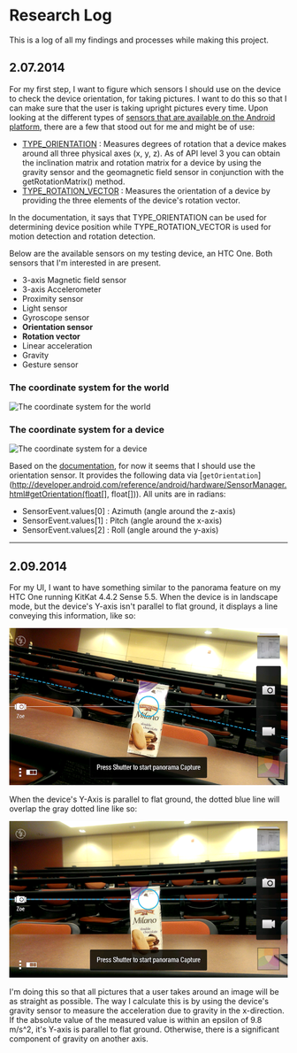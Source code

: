Research Log
==========

This is a log of all my findings and processes while making this project.

## 2.07.2014

For my first step, I want to figure which sensors I should use on the device to
check the device orientation, for taking pictures. I want to do this so that I
can make sure that the user is taking upright pictures every time. Upon looking
at the different types of [sensors that are available on the
Android platform](http://developer.android.com/guide/topics/sensors/sensors_overview.html),
there are a few that stood out for me and might be of use:

* [TYPE_ORIENTATION](http://developer.android.com/reference/android/hardware/Sensor.html#TYPE_ORIENTATION)
: Measures degrees of rotation that a device makes around all
three physical axes (x, y, z). As of API level 3 you can obtain the inclination
matrix and rotation matrix for a device by using the gravity sensor and the
geomagnetic field sensor in conjunction with the getRotationMatrix() method.
* [TYPE_ROTATION_VECTOR](http://developer.android.com/reference/android/hardware/Sensor.html#TYPE_ROTATION_VECTOR)
: Measures the orientation of a device by providing the
three elements of the device's rotation vector.

In the documentation, it says that TYPE_ORIENTATION can be used for determining
device position while TYPE_ROTATION_VECTOR is used for motion detection and
rotation detection.

Below are the available sensors on my testing device, an HTC One. Both sensors
that I'm interested in are present.

* 3-axis Magnetic field sensor
* 3-axis Accelerometer
* Proximity sensor
* Light sensor
* Gyroscope sensor
* **Orientation sensor**
* **Rotation vector**
* Linear acceleration
* Gravity
* Gesture sensor

### The coordinate system for the world

![The coordinate system for the world](http://developer.android.com/images/axis_globe_inverted.png)

### The coordinate system for a device

![The coordinate system for a device](http://developer.android.com/images/axis_device.png)

Based on the [documentation](http://developer.android.com/guide/topics/sensors/sensors_position.html),
for now it seems that I should use the orientation sensor. It provides the following
data via [`getOrientation`](http://developer.android.com/reference/android/hardware/SensorManager.html#getOrientation(float[], float[])). All units are in radians:

* SensorEvent.values[0] : Azimuth (angle around the z-axis)
* SensorEvent.values[1] : Pitch (angle around the x-axis)
* SensorEvent.values[2] : Roll (angle around the y-axis)

---

## 2.09.2014

For my UI, I want to have something similar to the panorama feature on my HTC
One running KitKat 4.4.2 Sense 5.5. When the device is in landscape mode, but
the device's Y-axis isn't parallel to flat ground, it displays a line conveying
this information, like so:

![Device with Y-Axis not parallel to flat ground](https://github.com/AOrobator/SceneRecon/raw/master/img/Panorama_Off_Center.png)

When the device's Y-Axis is parallel to flat ground, the dotted blue line will
overlap the gray dotted line like so:

![Device with Y-Axis parallel to flat ground](https://github.com/AOrobator/SceneRecon/raw/master/img/Panorama_On_Center.png)

I'm doing this so that all pictures that a user takes around an image will be as
straight as possible. The way I calculate this is by using the device's gravity
sensor to measure the acceleration due to gravity in the x-direction. If the
absolute value of the measured value is within an epsilon of 9.8 m/s^2, it's
Y-axis is parallel to flat ground. Otherwise, there is a significant component
of gravity on another axis.